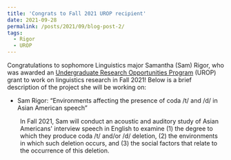 ```yaml
---
title: 'Congrats to Fall 2021 UROP recipient'
date: 2021-09-28
permalink: /posts/2021/09/blog-post-2/
tags:
  - Rigor
  - UROP
---
```


Congratulations to sophomore Linguistics major Samantha (Sam) Rigor, who was awarded an <a href="https://www.bu.edu/urop/" target="_blank" rel="noopener noreferrer">Undergraduate Research Opportunities Program</a> (UROP) grant to work on linguistics research in Fall 2021! Below is a brief description of the project she will be working on:
<ul>
 	<li>Sam Rigor: “Environments affecting the presence of coda /t/ and /d/ in Asian American speech”</li>
</ul>
<p style="padding-left: 30px;">In Fall 2021, Sam will conduct an acoustic and auditory study of Asian Americans' interview speech in English to examine (1) the degree to which they produce coda /t/ and/or /d/ deletion, (2) the environments in which such deletion occurs, and (3) the social factors that relate to the occurrence of this deletion.</p>
